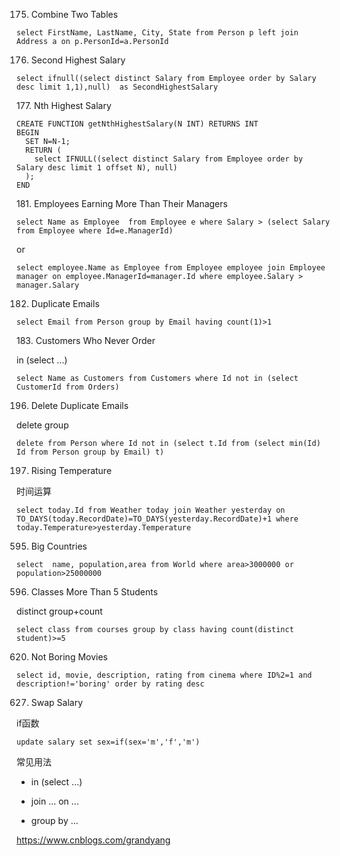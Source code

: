 175. Combine Two Tables

```mysql
select FirstName, LastName, City, State from Person p left join Address a on p.PersonId=a.PersonId
```

176. Second Highest Salary

```mysql
select ifnull((select distinct Salary from Employee order by Salary desc limit 1,1),null)  as SecondHighestSalary
```

  177. Nth Highest Salary 

```mysql
CREATE FUNCTION getNthHighestSalary(N INT) RETURNS INT
BEGIN
  SET N=N-1;
  RETURN (
    select IFNULL((select distinct Salary from Employee order by Salary desc limit 1 offset N), null)
  );
END
```



  181. Employees Earning More Than Their Managers 

```mysql
select Name as Employee  from Employee e where Salary > (select Salary from Employee where Id=e.ManagerId)
```

or

```mysql
select employee.Name as Employee from Employee employee join Employee manager on employee.ManagerId=manager.Id where employee.Salary > manager.Salary
```



182. Duplicate Emails

```mysql
select Email from Person group by Email having count(1)>1
```

  183. Customers Who Never Order 

in (select ...)

```mysql
select Name as Customers from Customers where Id not in (select CustomerId from Orders)
```

196. Delete Duplicate Emails

delete
group

```mysql
delete from Person where Id not in (select t.Id from (select min(Id) Id from Person group by Email) t)
```


197. Rising Temperature

时间运算

```mysql
select today.Id from Weather today join Weather yesterday on TO_DAYS(today.RecordDate)=TO_DAYS(yesterday.RecordDate)+1 where today.Temperature>yesterday.Temperature
```
595. Big Countries

```mysql
select  name, population,area from World where area>3000000 or population>25000000
```
596. Classes More Than 5 Students


distinct
group+count

```mysql
select class from courses group by class having count(distinct student)>=5
```

620. Not Boring Movies

```mysql
select id, movie, description, rating from cinema where ID%2=1 and description!='boring' order by rating desc
```

627. Swap Salary

if函数

```mysql
update salary set sex=if(sex='m','f','m')
```



常见用法

+ in (select ...)
+ join ... on ...

+ group by ...

https://www.cnblogs.com/grandyang